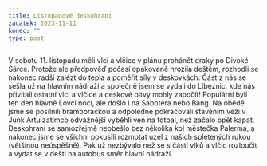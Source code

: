 ```yaml
---
title: Listopadové deskohraní
zacatek: 2023-11-11
konec: ""
type: post
---
```

V sobotu 11. listopadu měli vlci a vlčice v plánu prohánět draky po Divoké Šárce. Protože ale předpověď počasí opakovaně hrozila deštěm, rozhodli se nakonec radši zalézt do tepla a poměřit síly v deskovkách. Část z nás se sešla už na hlavním nádraží a společně jsem se vydali do Líbeznic, kde nás přivítali ostatní vlci a vlčice a deskové bitvy mohly započít! Populární byli ten den hlavně Lovci noci, ale došlo i na Sabotéra nebo Bang. Na obědě jsme se posilnili bramboračkou a odpoledne pokračovali stavěním věží v Junk Artu zatímco odvážnější vyběhli ven na fotbal, než začalo opět kapat. Deskohraní se samozřejmě neobešlo bez několika kol městečka Palerma, a nakonec jsme se všichni pokusili rozmotat uzel z našich spletených rukou (většinou neúspěšně). Pak už nezbývalo než se s částí vlků a vlčic rozloučit a vydat se v dešti na autobus směr hlavní nádraží.